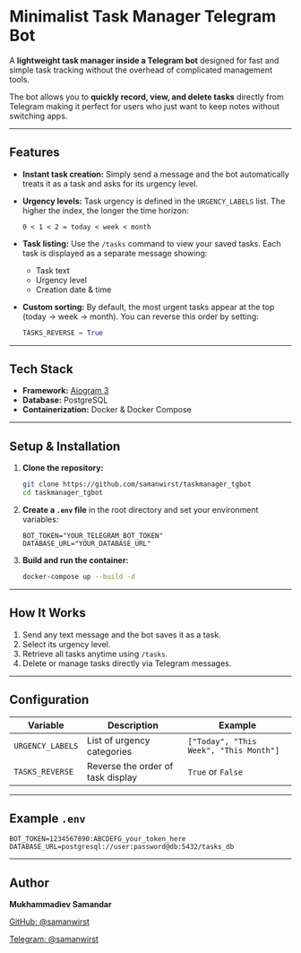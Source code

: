 # Minimalist Task Manager Telegram Bot

A **lightweight task manager inside a Telegram bot** designed for fast and simple task tracking without the overhead of complicated management tools.

The bot allows you to **quickly record, view, and delete tasks** directly from Telegram making it perfect for users who just want to keep notes without switching apps.

---

## Features

* **Instant task creation:**
  Simply send a message and the bot automatically treats it as a task and asks for its urgency level.

* **Urgency levels:**
  Task urgency is defined in the `URGENCY_LABELS` list.
  The higher the index, the longer the time horizon:

  ```
  0 < 1 < 2 = today < week < month
  ```

* **Task listing:**
  Use the `/tasks` command to view your saved tasks.
  Each task is displayed as a separate message showing:

  * Task text
  * Urgency level
  * Creation date & time

* **Custom sorting:**
  By default, the most urgent tasks appear at the top (today -> week -> month).
  You can reverse this order by setting:

  ```python
  TASKS_REVERSE = True
  ```

---

## Tech Stack

* **Framework:** [Aiogram 3](https://docs.aiogram.dev/en/latest/)
* **Database:** PostgreSQL
* **Containerization:** Docker & Docker Compose

---

## Setup & Installation

1. **Clone the repository:**

   ```bash
   git clone https://github.com/samanwirst/taskmanager_tgbot
   cd taskmanager_tgbot
   ```

2. **Create a `.env` file** in the root directory and set your environment variables:

   ```env
   BOT_TOKEN="YOUR_TELEGRAM_BOT_TOKEN"
   DATABASE_URL="YOUR_DATABASE_URL"
   ```

3. **Build and run the container:**

   ```bash
   docker-compose up --build -d
   ```

---

## How It Works

1. Send any text message and the bot saves it as a task.
2. Select its urgency level.
3. Retrieve all tasks anytime using `/tasks`.
4. Delete or manage tasks directly via Telegram messages.

---

## Configuration

| Variable         | Description                       | Example                                |
| ---------------- | --------------------------------- | -------------------------------------- |
| `URGENCY_LABELS` | List of urgency categories        | `["Today", "This Week", "This Month"]` |
| `TASKS_REVERSE`  | Reverse the order of task display | `True` or `False`                      |

---

## Example `.env`

```env
BOT_TOKEN=1234567890:ABCDEFG_your_token_here
DATABASE_URL=postgresql://user:password@db:5432/tasks_db
```

---

## Author

**Mukhammadiev Samandar**

[GitHub: @samanwirst](https://github.com/samanwirst)

[Telegram: @samanwirst](https://t.me/samanwirst)